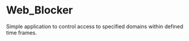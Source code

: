 # Web_Blocker
Simple application to control access to specified domains within defined time frames. 
